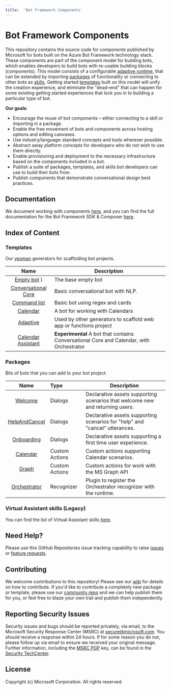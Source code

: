 ```yaml
---
title:  'Bot Framework Components'
---
```

# Bot Framework Components

This repository contains the source code for *components* published by Microsoft for bots built on the Azure Bot Framework technology stack. These components are part of the component model for building bots, which enables developers to build bots with re-usable building blocks (components). This model consists of a configurable [adaptive runtime](#adaptive-runtime), that can be extended by importing [packages](#packages) of functionality or connecting to other bots as [skills](#skills). Getting started [templates](#templates) built on this model will unify the creation experience, and eliminate the "dead-end" that can happen for some existing getting started experiences that lock you in to building a particular type of bot.

**Our goals**:

* Encourage the reuse of bot components – either connecting to a skill or importing in a package.
* Enable the free movement of bots and components across hosting options and editing canvases.
* Use industry/language-standard concepts and tools wherever possible.
* Abstract away platform concepts for developers who do not wish to use them directly.
* Enable provisioning and deployment to the necessary infrastructure based on the components included in a bot.
* Publish a suite of packages, templates, and skills bot developers can use to build their bots from.
* Publish components that demonstrate conversational design best practices.

## Documentation

We document working with components [here](/docs/overview.md), and you can find the full documentation for the Bot Framework SDK & Composer [here](https://aka.ms/botdocs).

## Index of Content

### Templates

Our [yeoman](https://yeoman.io) generators for scaffolding bot projects.

| Name         | Description |
|:------------:|-------------|
|[Empty bot](/generators/generator-microsoft-bot-empty) ) | The base empty bot |
|[Conversational Core](/generators/generator-microsoft-bot-conversational-core) | Basic conversational bot with NLP. |
|[Command list](/generators/generator-microsoft-bot-command-list) | Basic bot using regex and cards |
|[Calendar](/generators/generator-microsoft-bot-calendar) | A bot for working with Calendars |
|[Adaptive](/generators/generator-microsoft-bot-adaptive) | Used by other generators to scaffold web app or functions project |
|[Calendar Assistant](/generators/generator-microsoft-bot-calendar-assistant) | **Experimental** A bot that contains Conversational Core and Calendar, with Orchestrator |

### Packages

Bits of bots that you can add to your bot project.

| Name         |Type   | Description |
|:------------:|:------|-------------|
|[Welcome](/packages/Welcome) | Dialogs | Declarative assets supporting scenarios that welcome new and returning users. |
|[HelpAndCancel](/packages/HelpAndCancel) | Dialogs | Declarative assets supporting scenarios for "help" and "cancel" utterances. |
|[Onboarding](/packages/onboarding) | Dialogs |Declarative assets supporting a first time user experience. |
|[Calendar](/packages/Calendar) | Custom Actions |Custom actions supporting Calendar scenarios. |
|[Graph](/packages/Graph) | Custom Actions |Custom actions for work with the MS Graph API|
|[Orchestrator](/packages/Orchestrator) | Recognizer | Plugin to register the Orchestrator recognizer with the runtime. |

### Virtual Assistant skills (Legacy)

You can find the list of Virtual Assistant skills [here](/skills/csharp/readme.md).

## Need Help?

Please use this GitHub Repositories issue tracking capability to raise [issues](https://github.com/Microsoft/botframework-components/issues/new?assignees=&labels=Type%3A+Bug&template=bug_report.md&title=) or [feature requests](https://github.com/Microsoft/botframework-components/issues/new?assignees=&labels=Type%3A+Feature&template=feature_request.md&title=).

## Contributing

We welcome contributions to this repository! Please see our [wiki](https://github.com/microsoft/botframework-components/wiki) for details on how to contribute. If you'd like to contribute a completely new package or template, please use our [community repo](https://github.com/BotBuilderCommunity/) and we can help publish them for you, or feel free to blaze your own trail and publish them independently.

## Reporting Security Issues

Security issues and bugs should be reported privately, via email, to the Microsoft Security Response Center (MSRC) at [secure@microsoft.com](mailto:secure@microsoft.com). You should receive a response within 24 hours. If for some reason you do not, please follow up via email to ensure we received your original message. Further information, including the [MSRC PGP](https://technet.microsoft.com/en-us/security/dn606155) key, can be found in the [Security TechCenter](https://technet.microsoft.com/en-us/security/default).

## License
Copyright (c) Microsoft Corporation. All rights reserved.
